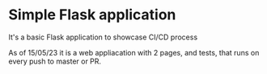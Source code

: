 # Simple Flask application

It's a basic Flask application to showcase CI/CD process

As of 15/05/23 it is a web appliacation with 2 pages, and tests, that runs on every push to master or PR.
